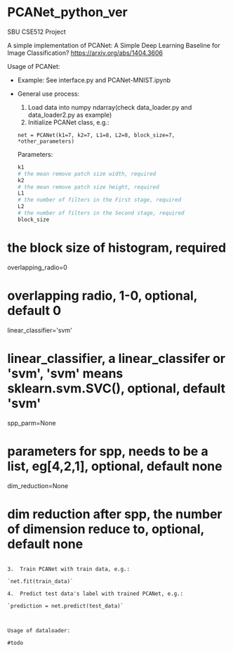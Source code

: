 # PCANet_python_ver
SBU CSE512 Project

A simple implementation of PCANet: A Simple Deep Learning Baseline for Image Classification?
https://arxiv.org/abs/1404.3606

Usage of PCANet:

- Example: See interface.py and PCANet-MNIST.ipynb

- General use process:

  1. Load data into numpy ndarray(check data_loader.py and data_loader2.py as example)
  2. Initialize PCANet class, e.g.:

  `net = PCANet(k1=7, k2=7, L1=8, L2=8, block_size=7, *other_parameters)`

  Parameters:
  ```python
  k1
  # the mean remove patch size width, required
  k2
  # the mean remove patch size height, required
  L1
  # the number of filters in the First stage, required
  L2
  # the number of filters in the Second stage, required
  block_size
# the block size of histogram, required
  overlapping_radio=0 
# overlapping radio, 1-0, optional, default 0
  linear_classifier='svm' 
# linear_classifier, a linear_classifer or 'svm', 'svm' means sklearn.svm.SVC(), optional, default 'svm'
  spp_parm=None
# parameters for spp, needs to be a list, eg[4,2,1], optional, default none
  dim_reduction=None
  # dim reduction after spp, the number of dimension reduce to, optional, default none
  ```
  
  3.  Train PCANet with train data, e.g.:
  
  `net.fit(train_data)`
  
  4.  Predict test data's label with trained PCANet, e.g.:
  
  `prediction = net.predict(test_data)`



Usage of dataloader:

#todo

